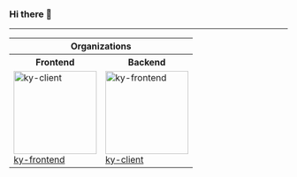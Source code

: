 ### Hi there 👋

<!--
**zhangmengmin/zhangmengmin** is a ✨ _special_ ✨ repository because its `README.md` (this file) appears on your GitHub profile.

Here are some ideas to get you started:

- 🔭 I’m currently working on ...
- 🌱 I’m currently learning ...
- 👯 I’m looking to collaborate on ...
- 🤔 I’m looking for help with ...
- 💬 Ask me about ...
- 📫 How to reach me: ...
- 😄 Pronouns: ...
- ⚡ Fun fact: ...
-->

---

<table>
  <thead>
    <th colspan="2">Organizations</th>
  </thead>
  <tr>
    <th>Frontend</th>
    <th>Backend</th>
  </tr>
  <tr>
    <td>
      <a href="https://github.com/ky-frontend">
        <img src="https://avatars.githubusercontent.com/u/135008958?s=150&v=4" alt="ky-client" width="150" height="150">
      </a>
      <br>
      <a href="https://github.com/ky-frontend">ky-frontend</a>
    </td>
    <td>
      <a href="https://github.com/ky-client">
        <img src="https://avatars.githubusercontent.com/u/134248962?s=150&v=4" alt="ky-frontend" width="150" height="150">
      </a>
      <br>
      <a href="https://github.com/ky-client">ky-client</a>
    </td>
  </tr>
</table>
